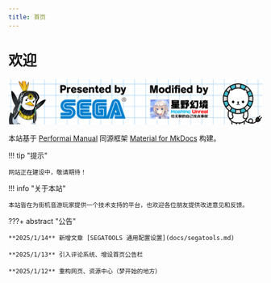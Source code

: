 ```yaml
---
title: 首页
---
```


# 欢迎

<div align="center">
  <img src="/assets/banner.png">
</div>

本站基于 [Performai Manual](https://performai.evilleaker.com/manual/) 同源框架 [Material for MkDocs](https://squidfunk.github.io/mkdocs-material/) 构建。

!!! tip "提示"

    网站正在建设中，敬请期待！

!!! info "关于本站"

    本站皆在为街机音游玩家提供一个技术支持的平台，也欢迎各位朋友提供改进意见和反馈。

???+ abstract "公告"

    **2025/1/14** 新增文章 [SEGATOOLS 通用配置设置](docs/segatools.md)

    **2025/1/13** 引入评论系统、增设首页公告栏

    **2025/1/12** 重构网页、资源中心（梦开始的地方）